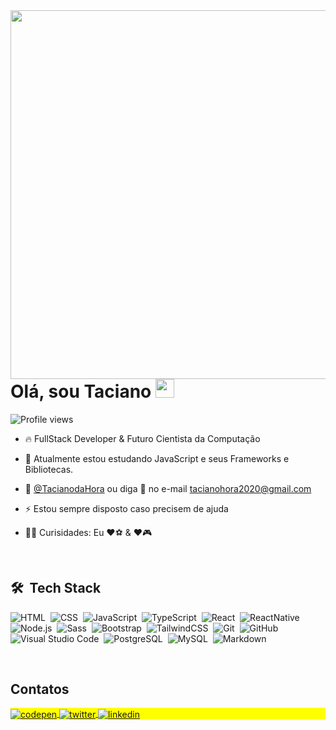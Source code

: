 <img align="right" height="590em" src="https://raw.githubusercontent.com/gist/taciodev/4fb079931e1379a71f9ac1415cfc2150/raw/734e0a9685a6ecfb63d6d5e6f4f366aa4a5643b0/GithubCard.svg"/>
<h1 align="left">Olá, sou Taciano <img src="https://raw.githubusercontent.com/kaueMarques/kaueMarques/master/hi.gif" height="30px"></h1>
<p align="left"> <img src="https://komarev.com/ghpvc/?username=taciodev&color=yellow" alt="Profile views" /> </p>

- 🔥 FullStack Developer & Futuro Cientista da Computação

- 🌱 Atualmente estou estudando JavaScript e seus Frameworks e Bibliotecas.

- 💬 [@TacianodaHora][linkedin] ou diga 👋 no e-mail [tacianohora2020@gmail.com](mailto:tacianohora2020@hotmail.com)

- ⚡ Estou sempre disposto caso precisem de ajuda

- 👨‍💻 Curisidades: Eu ❤️⚽ & ❤️🎮

<br>

## 🛠 &nbsp;Tech Stack

![HTML](https://img.shields.io/badge/-HTML-05122A?style=flat&logo=HTML5)&nbsp;
![CSS](https://img.shields.io/badge/-CSS-05122A?style=flat&logo=CSS3&logoColor=1572B6)&nbsp;
![JavaScript](https://img.shields.io/badge/-JavaScript-05122A?style=flat&logo=javascript)&nbsp;
![TypeScript](https://img.shields.io/badge/-TypesScript-05122A?style=flat&logo=typescript)&nbsp;
![React](https://img.shields.io/badge/-React-05122A?style=flat&logo=react)&nbsp;
![ReactNative](https://img.shields.io/badge/-React%20Native-05122A?style=flat&logo=react)&nbsp;
![Node.js](https://img.shields.io/badge/-Node.js-05122A?style=flat&logo=node.js)&nbsp;
![Sass](https://img.shields.io/badge/-Sass-05122A?style=flat&logo=sass)&nbsp;
![Bootstrap](https://img.shields.io/badge/-Bootstrap-05122A?style=flat&logo=bootstrap)&nbsp;
![TailwindCSS](https://img.shields.io/badge/-Tailwind%20CSS-05122A?style=flat&logo=tailwindcss)&nbsp;
![Git](https://img.shields.io/badge/-Git-05122A?style=flat&logo=git)&nbsp;
![GitHub](https://img.shields.io/badge/-GitHub-05122A?style=flat&logo=github)&nbsp;
![Visual Studio Code](https://img.shields.io/badge/-Visual%20Studio%20Code-05122A?style=flat&logo=visual-studio-code&logoColor=007ACC)&nbsp;
![PostgreSQL](https://img.shields.io/badge/-PostgreSQL-05122A?style=flat&logo=postgresql)&nbsp;
![MySQL](https://img.shields.io/badge/-MySQL-05122A?style=flat&logo=mysql)&nbsp;
![Markdown](https://img.shields.io/badge/-Markdown-05122A?style=flat&logo=markdown)&nbsp;

<br>

<!--
### Connect with me:

[<img align="left" alt="Taciano | LinkedIn" width="22px" src="https://cdn.jsdelivr.net/npm/simple-icons@v3/icons/linkedin.svg" />][linkedin]
[<img align="left" alt="Taciano | Twitter" width="22px" src="https://cdn.jsdelivr.net/npm/simple-icons@v3/icons/twitter.svg" />][twitter]
<img align="left" alt="Taciano | GitHub" width="22px" src="https://cdn.jsdelivr.net/npm/simple-icons@v3/icons/github.svg" />
[<img align="left" alt="Taciano | Instagram" width="22px" src="https://cdn.jsdelivr.net/npm/simple-icons@v3/icons/instagram.svg" />][instagram]
<img align="left" alt="Taciano | Facebook" width="22px" src="https://cdn.jsdelivr.net/npm/simple-icons@v3/icons/facebook.svg" />
<img align="left" alt="Taciano | Telegram" width="22px" src="https://cdn.jsdelivr.net/npm/simple-icons@v3/icons/telegram.svg" />
 [<img align="left" alt="Taciano | XDA Developers" width="22px" src="https://raw.githubusercontent.com/iconic/open-iconic/master/svg/globe.svg" />][website] 
 -->

## Contatos

<p align="left" style="background:yellow">
<a href="https://codepen.io/Taciano-da-Hora" target="_blank">
  <img align="center" src="https://img.shields.io/badge/-taciodev-05122A?style=flat&logo=codepen" alt="codepen"/>
</a>
<a href="https://twitter.com/TacianoHora?t=qBAnn4-iFLcaLmPALNxt6w&s=09" target="_blank">
  <img align="center" src="https://img.shields.io/badge/-taciodev-05122A?style=flat&logo=twitter" alt="twitter"/>  
</a>
<a href="https://www.linkedin.com/in/taciano-da-hora" target="_blank">
  <img align="center" src="https://img.shields.io/badge/-taciodev-05122A?style=flat&logo=linkedin" alt="linkedin"/>
</a>
</p>

<!--
<div> 
  ![Snake animation](https://github.com/taciodev/taciodev/blob/output/github-contribution-grid-snake.svg)
</div>
-->
 
[linkedin]:https://www.linkedin.com/in/taciano-da-hora
[instagram]:https://www.instagram.com/_taciano.santos/
[twitter]:https://twitter.com/TacianoHora?t=qBAnn4-iFLcaLmPALNxt6w&s=09

<!-- [website]:
[facebook]: 
[github]: 
[telegram]: 
--> 




